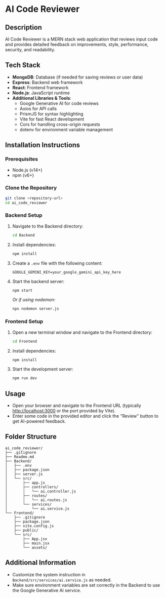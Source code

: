 # AI Code Reviewer

## Description

AI Code Reviewer is a MERN stack web application that reviews input code and provides detailed feedback on improvements, style, performance, security, and readability.

## Tech Stack

- **MongoDB**: Database (if needed for saving reviews or user data)
- **Express**: Backend web framework
- **React**: Frontend framework
- **Node.js**: JavaScript runtime
- **Additional Libraries & Tools**:
  - Google Generative AI for code reviews
  - Axios for API calls
  - PrismJS for syntax highlighting
  - Vite for fast React development
  - Cors for handling cross-origin requests
  - dotenv for environment variable management

## Installation Instructions

### Prerequisites

- Node.js (v14+)
- npm (v6+)

### Clone the Repository

```sh
git clone <repository-url>
cd ai_code_reviewer
```

### Backend Setup

1. Navigate to the Backend directory:
   ```sh
   cd Backend
   ```
2. Install dependencies:
   ```sh
   npm install
   ```
3. Create a `.env` file with the following content:
   ```env
   GOOGLE_GEMINI_KEY=your_google_gemini_api_key_here
   ```
4. Start the backend server:
   ```sh
   npm start
   ```
   _Or if using nodemon:_
   ```sh
   npx nodemon server.js
   ```

### Frontend Setup

1. Open a new terminal window and navigate to the Frontend directory:
   ```sh
   cd Frontend
   ```
2. Install dependencies:
   ```sh
   npm install
   ```
3. Start the development server:
   ```sh
   npm run dev
   ```

## Usage

- Open your browser and navigate to the Frontend URL (typically [http://localhost:3000](http://localhost:3000) or the port provided by Vite).
- Enter some code in the provided editor and click the "Review" button to get AI-powered feedback.

## Folder Structure

```
ai_code_reviewer/
├── .gitignore
├── Readme.md
├── Backend/
│   ├── .env
│   ├── package.json
│   ├── server.js
│   └── src/
│       ├── app.js
│       ├── controllers/
│       │   └── ai.controller.js
│       ├── routes/
│       │   └── ai.routes.js
│       └── services/
│           └── ai.service.js
└── Frontend/
    ├── .gitignore
    ├── package.json
    ├── vite.config.js
    ├── public/
    └── src/
        ├── App.jsx
        ├── main.jsx
        └── assets/
```

## Additional Information

- Customize the system instruction in `Backend/src/services/ai.service.js` as needed.
- Make sure environment variables are set correctly in the Backend to use the Google Generative AI service.
